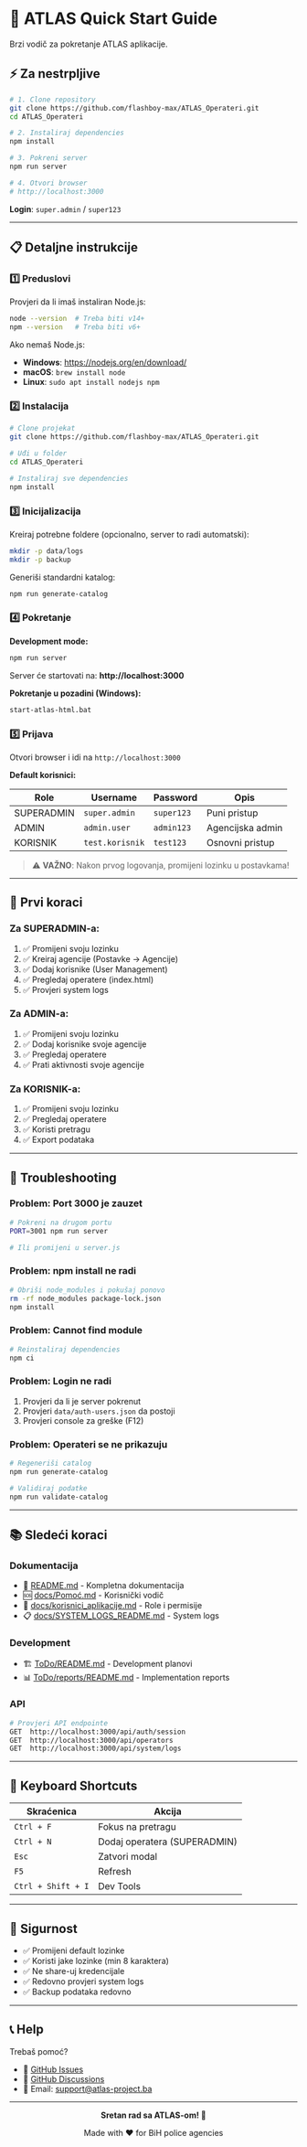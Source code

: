 # 🚀 ATLAS Quick Start Guide

Brzi vodič za pokretanje ATLAS aplikacije.

## ⚡ Za nestrpljive

```bash
# 1. Clone repository
git clone https://github.com/flashboy-max/ATLAS_Operateri.git
cd ATLAS_Operateri

# 2. Instaliraj dependencies
npm install

# 3. Pokreni server
npm run server

# 4. Otvori browser
# http://localhost:3000
```

**Login**: `super.admin` / `super123`

---

## 📋 Detaljne instrukcije

### 1️⃣ Preduslovi

Provjeri da li imaš instaliran Node.js:
```bash
node --version  # Treba biti v14+
npm --version   # Treba biti v6+
```

Ako nemaš Node.js:
- **Windows**: https://nodejs.org/en/download/
- **macOS**: `brew install node`
- **Linux**: `sudo apt install nodejs npm`

### 2️⃣ Instalacija

```bash
# Clone projekat
git clone https://github.com/flashboy-max/ATLAS_Operateri.git

# Uđi u folder
cd ATLAS_Operateri

# Instaliraj sve dependencies
npm install
```

### 3️⃣ Inicijalizacija

Kreiraj potrebne foldere (opcionalno, server to radi automatski):
```bash
mkdir -p data/logs
mkdir -p backup
```

Generiši standardni katalog:
```bash
npm run generate-catalog
```

### 4️⃣ Pokretanje

**Development mode:**
```bash
npm run server
```

Server će startovati na: **http://localhost:3000**

**Pokretanje u pozadini (Windows):**
```bash
start-atlas-html.bat
```

### 5️⃣ Prijava

Otvori browser i idi na `http://localhost:3000`

**Default korisnici:**

| Role | Username | Password | Opis |
|------|----------|----------|------|
| SUPERADMIN | `super.admin` | `super123` | Puni pristup |
| ADMIN | `admin.user` | `admin123` | Agencijska admin |
| KORISNIK | `test.korisnik` | `test123` | Osnovni pristup |

> ⚠️ **VAŽNO**: Nakon prvog logovanja, promijeni lozinku u postavkama!

---

## 🎯 Prvi koraci

### Za SUPERADMIN-a:
1. ✅ Promijeni svoju lozinku
2. ✅ Kreiraj agencije (Postavke → Agencije)
3. ✅ Dodaj korisnike (User Management)
4. ✅ Pregledaj operatere (index.html)
5. ✅ Provjeri system logs

### Za ADMIN-a:
1. ✅ Promijeni svoju lozinku
2. ✅ Dodaj korisnike svoje agencije
3. ✅ Pregledaj operatere
4. ✅ Prati aktivnosti svoje agencije

### Za KORISNIK-a:
1. ✅ Promijeni svoju lozinku
2. ✅ Pregledaj operatere
3. ✅ Koristi pretragu
4. ✅ Export podataka

---

## 🔧 Troubleshooting

### Problem: Port 3000 je zauzet
```bash
# Pokreni na drugom portu
PORT=3001 npm run server

# Ili promijeni u server.js
```

### Problem: npm install ne radi
```bash
# Obriši node_modules i pokušaj ponovo
rm -rf node_modules package-lock.json
npm install
```

### Problem: Cannot find module
```bash
# Reinstaliraj dependencies
npm ci
```

### Problem: Login ne radi
1. Provjeri da li je server pokrenut
2. Provjeri `data/auth-users.json` da postoji
3. Provjeri console za greške (F12)

### Problem: Operateri se ne prikazuju
```bash
# Regeneriši catalog
npm run generate-catalog

# Validiraj podatke
npm run validate-catalog
```

---

## 📚 Sledeći koraci

### Dokumentacija
- 📖 [README.md](README.md) - Kompletna dokumentacija
- 🆘 [docs/Pomoć.md](docs/Pomoć.md) - Korisnički vodič
- 👥 [docs/korisnici_aplikacije.md](docs/korisnici_aplikacije.md) - Role i permisije
- 📋 [docs/SYSTEM_LOGS_README.md](docs/SYSTEM_LOGS_README.md) - System logs

### Development
- 🏗️ [ToDo/README.md](ToDo/README.md) - Development planovi
- 📊 [ToDo/reports/README.md](ToDo/reports/README.md) - Implementation reports

### API
```bash
# Provjeri API endpointe
GET  http://localhost:3000/api/auth/session
GET  http://localhost:3000/api/operators
GET  http://localhost:3000/api/system/logs
```

---

## 🎨 Keyboard Shortcuts

| Skraćenica | Akcija |
|------------|--------|
| `Ctrl + F` | Fokus na pretragu |
| `Ctrl + N` | Dodaj operatera (SUPERADMIN) |
| `Esc` | Zatvori modal |
| `F5` | Refresh |
| `Ctrl + Shift + I` | Dev Tools |

---

## 🔐 Sigurnost

- ✅ Promijeni default lozinke
- ✅ Koristi jake lozinke (min 8 karaktera)
- ✅ Ne share-uj kredencijale
- ✅ Redovno provjeri system logs
- ✅ Backup podataka redovno

---

## 📞 Help

Trebaš pomoć?

- 🐛 [GitHub Issues](https://github.com/flashboy-max/ATLAS_Operateri/issues)
- 💬 [GitHub Discussions](https://github.com/flashboy-max/ATLAS_Operateri/discussions)
- 📧 Email: support@atlas-project.ba

---

<div align="center">

**Sretan rad sa ATLAS-om! 🎉**

Made with ❤️ for BiH police agencies

</div>
